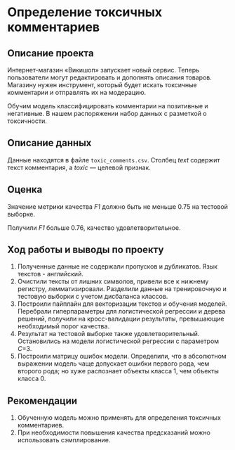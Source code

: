 # Определение токсичных комментариев

## Описание проекта

Интернет-магазин «Викишоп» запускает новый сервис. Теперь пользователи могут редактировать и дополнять описания товаров. Магазину нужен инструмент, который будет искать токсичные комментарии и отправлять их на модерацию. 

Обучим модель классифицировать комментарии на позитивные и негативные. В нашем распоряжении набор данных с разметкой о токсичности.

## Описание данных

Данные находятся в файле `toxic_comments.csv`. Столбец *text* содержит текст комментария, а *toxic* — целевой признак.

## Оценка
Значение метрики качества *F1* должно быть не меньше 0.75 на тестовой выборке. 

Получили *F1* больше 0.76, качество удовлетворительное.

## Ход работы и выводы по проекту

1. Полученные данные не содержали пропусков и дубликатов. Язык текстов - английский.
2. Очистили тексты от лишних символов, привели все к нижнему регистру, лемматизировали. Разделили данные на тренировочную и тестовую выборки с учетом дисбаланса классов.  
3. Построили пайплайн для векторизации текстов и обучения моделей. Перебрали гиперпараметры для логистической регрессии и дерева решений, получили на кросс-валидации результаты, превышающие необходимый порог качества. 
4. Результат на тестовой выборке также удовлетворительный. Остановились на модели логистической регрессии с параметром *C*=3. 
5. Построили матрицу ошибок модели. Определили, что в абсолютном выражении модель чаще допускает ошибки первого рода, чем второго рода; но хуже распознает объекты класса 1, чем объекты класса 0.

## Рекомендации
1. Обученную модель можно применять для определения токсичных комментариев.
2. При необходимости повышения качества предсказаний можно использовать сэмплирование.
